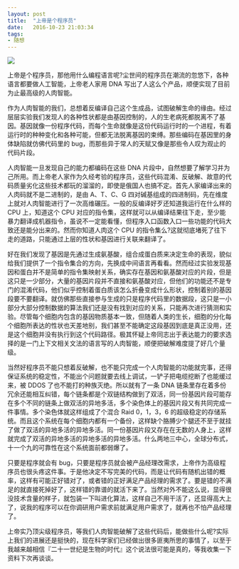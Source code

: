 ```yaml
---
layout:	post
title:	"上帝是个程序员"
date:	2016-10-23 21:03:34
tags:
- 随想
---
```


![](http://7xl5hp.com1.z0.glb.clouddn.com/dna.png)

上帝是个程序员，那他用什么编程语言呢?尘世间的程序员在潮流的忽悠下，各种语言都要做人工智能，上帝老人家用 DNA 写出了人这么个产品，顺便实现了目前为止最高级的人肉智能。

作为人肉智能的我们，总想着反编译自己这个生成品，试图破解生命的缘由。经过层层实验我们发现人的各种性状都是由基因控制的，人的生老病死都脱离不了基因。基因就像一份程序代码，而每个生命就像是这份代码运行时的一个进程，有着运行时的种种变化和各种可能，但都无法脱离基因的束缚。那些编码在基因里的身体缺陷就仿佛代码里的 bug，而那些异于常人的天赋又像是那些令人叹为观止的代码片段。

人肉智能一旦发现自己的能力都编码在这些 DNA 片段中，自然想要了解学习并为己所用。而上帝老人家作为久经考验的程序员，这些代码混淆、反破解、故意的代码质量劣化这些技术都玩的溜溜的，即使是俄国人也搞不定。首先人家编译出来的人肉码就不是二进制的，是由 A、T、C、G 四对碱基组成的四进制码，先在维度上就对人肉智能进行了一次高维碾压。一般的反编译好歹还知道我运行在什么样的 CPU 上，知道这个 CPU 对应的指令集，这样就可以从编译结果往下走，至少能暴力翻译成机器指令，虽说不一定能看懂，但程序入口函数入口一些功能的代码大致还是能分出来的。然而你知道人肉这个 CPU 的指令集么?这就彻底堵死了往下走的道路，只能通过上层的性状和基因进行关联来翻译了。

好在我们发现了基因是先通过生成氨基酸，组合成蛋白质来决定生命的表现，貌似给我们提供了一个指令集合的方向，先换成中间语言再看看。然而经过实验发现基因和蛋白并不是简单的指令集映射关系，确实存在基因和氨基酸对应的片段，但是这只是一少部分，大量的基因片段并不直接和氨基酸对应，但他们的功能还不是专门的混淆代码，他们似乎控制着蛋白质该怎么折叠变成什么形状，控制着别的基因段要不要翻译。就仿佛那些直接参与生成的只是程序代码里的数据段，这只是一小部分大部分控制数据的算法我们还是没有找到对应的关系，只能再次进行猜测和实验。尽管每个细胞内包含的基因物质基本一致，但随着人类的生长，细胞的分化每个细胞所表达的性状也天差地别，我们甚至不能确定这段基因到底是真正没用，还是这个细胞并没有执行到这个代码路径。极其怀疑上帝同志出于表达能力的要求选择的是一门上下文相关文法的语言写的人肉智能，顺便把破解难度提了好几个量级。

当然好程序员不能只想着反破解，也不能只完成一个人肉智能的功能就完事，还得保证系统的稳定性，不能出个问题就要去线上调试，一铲子把电缆挖断了也能缓过来，被 DDOS 了也不能打的种族灭绝。所以就有了一条 DNA 链条里存在着多份冗余还能相互纠错，每个链条都是个双链结构做到了双活，同一份基因片段可能存在多个不同的链条上做双活的异地多活，多个染色体上的基因片段又有共同完成一件事情。多个染色体就这样组成了个混合 Raid 0，1，3，6 的超级稳定的存储系统。而且这个系统在每个细胞内都有一个备份，这样缺个胳膊少个腿还不至于就挂了做了双活的异地多活的异地多活。同一份基因片段又存在在无数的人身上，这样就完成了双活的异地多活的异地多活的异地多活。什么两地三中心，全球分布式，十一个九的可靠性在这个系统面前都弱爆了。

只要是程序就会有 bug，只要是程序员就会被产品经理改需求，上帝作为高级程序员也很头疼这件事。于是他决定不写完美的代码，而是让代码有随机出错的概率，这样有可能正好错对了，或者错的正好满足产品经理的需求了。要是错的不满足的就直接死掉好了，这样错的靠谱的就活下来了。当然对外不能这么说，显得很没技术含量的样子，就包装一下叫进化算法，这样自己不用干活了，还显得高大上了，说我的程序可以在你调研用户需求前就满足用户需求了，就再也不怕产品经理了。

上帝实乃顶尖级程序员，等我们人肉智能破解了这些代码后，能做些什么呢?实际上我们的进展还是挺快的，现在科学家们已经做出很多匪夷所思的事情了，以至于我越来越相信『二十一世纪是生物的时代』这个说法很可能是真的，等我收集一下资料下次再谈谈。
